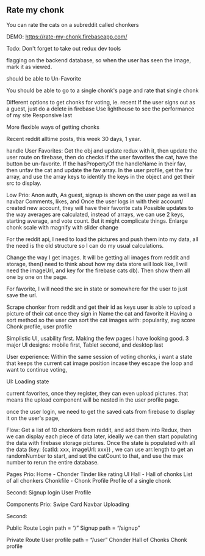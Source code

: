 ## Rate my chonk

You can rate the cats on a subreddit called chonkers

DEMO: https://rate-my-chonk.firebaseapp.com/

Todo:
Don't forget to take out redux dev tools

flagging on the backend database, so when the user has seen the image, mark it as viewed.

should be able to Un-Favorite

You should be able to go to a single chonk's page and rate that single chonk

Different options to get chonks for voting, ie. recent
If the user signs out as a guest, just do a delete in firebase
Use lighthouse to see the performance of my site
Responsive last

More flexible ways of getting chonks

Recent reddit alltime posts, this week 30 days, 1 year.

handle User Favorites:
Get the obj and update redux with it, then update the user route on firebase, then do checks if the user favorites the cat, have the button be un-favorite. If the hasPropertyOf the handleName in their fav, then unfav the cat and update the fav array. In the user profile, get the fav array, and use the array keys to identify the keys in the object and get their src to display.

Low Prio:
Anon auth, As guest, signup is shown on the user page as well as navbar
Comments, likes, and
Once the user logs in with their account/ created new account, they will have their favorite cats
Possible updates to the way averages are calculated, instead of arrays, we can use 2 keys, starting average, and vote count. But it might complicate things.
Enlarge chonk scale with magnify with slider change

For the reddit api, I need to load the pictures and push them into my data, all the need is the old structure so I can do my usual calculations.

Change the way I get images. It will be getting all images from reddit and storage, then(I need to think about how my data store will look like, I will need the imageUrl, and key for the firebase cats db). Then show them all one by one on the page.

For favorite, I will need the src in state or somewhere for the user to just save the url.

Scrape chonker from reddit and get their id as keys
user is able to upload a picture of their cat once they sign in
Name the cat and favorite it
Having a sort method so the user can sort the cat images with: popularity, avg score
Chonk profile, user profile

Simplistic UI, usability first. Making the few pages I have looking good.
3 major UI designs: mobile first, Tablet second, and desktop last

User experience:
Within the same session of voting chonks, i want a state that keeps the current cat image position incase they escape the loop and want to continue voting,

UI:
Loading state

current favorites, once they register, they can even upload pictures. that means the upload component will be nested in the user profile page.

once the user login, we need to get the saved cats from firebase to display it on the user's page,

Flow:
Get a list of 10 chonkers from reddit, and add them into Redux, then we can display each piece of data later, ideally we can then start populating the data with firebase storage pictures. Once the state is populated with all the data (key: {catId: xxx, imageUrl: xxx}) , we can use arr.length to get an randomNumber to start, and set the catCount to that, and use the max number to rerun the entire database.

Pages
Prio:
Home - Chonder
Tinder like rating UI
Hall - Hall of chonks
List of all chonkers
Chonkfile - Chonk Profile
Profile of a single chonk

Second:
Signup
login
User Profile

Components
Prio:
Swipe Card
Navbar
Uploading

Second:

Public Route
Login path = “/”
Signup path = “/signup”

Private Route
User profile path = “/user”
Chonder
Hall of Chonks
Chonk profile
